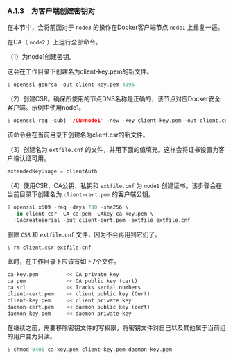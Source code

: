 ### A.1.3　为客户端创建密钥对

在本节中，会将前面对于 `node3` 的操作在Docker客户端节点 `node1` 上重复一遍。

在CA（ `node2` ）上运行全部命令。

（1）为node1创建密钥。

这会在工作目录下创建名为client-key.pem的新文件。

```rust
$ openssl genrsa -out client-key.pem 4096
```

（2）创建CSR。确保所使用的节点DNS名称是正确的，该节点对应Docker安全客户端。示例中使用node1。

```rust
$ openssl req -subj '/CN=node1' -new -key client-key.pem -out client.csr
```

该命令会在当前目录下创建名为client.csr的新文件。

（3）创建名为 `extfile.cnf` 的文件，并用下面的值填充。这样会将证书设置为客户端认证可用。

```rust
extendedKeyUsage = clientAuth
```

（4）使用CSR、CA公钥、私钥和 `extfile.cnf` 为 `node1` 创建证书。该步骤会在当前目录下创建名为 `client-cert.pem` 的客户端公钥。

```rust
$ openssl x509 -req -days 730 -sha256 \
  -in client.csr -CA ca.pem -CAkey ca-key.pem \
  -CAcreateserial -out client-cert.pem -extfile extfile.cnf
```

删除 `CSR` 和 `extfile.cnf` 文件，因为不会再用到它们了。

```rust
$ rm client.csr extfile.cnf
```

此时，在工作目录下应该有如下7个文件。

```rust
ca-key.pem         << CA private key
ca.pem             << CA public key (cert)
ca.srl             << Tracks serial numbers
client-cert.pem    << client public key (Cert)
client-key.pem     << client private key
daemon-cert.pem    << daemon public key (cert)
daemon-key.pem     << daemon private key
```

在继续之前，需要移除密钥文件的写权限，将密钥文件对自己以及其他属于当前组的用户变为只读。

```rust
$ chmod 0400 ca-key.pem client-key.pem daemon-key.pem
```

